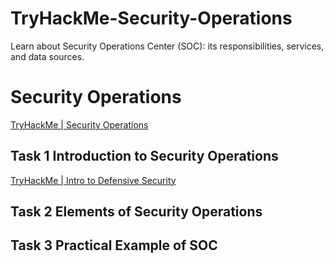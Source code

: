 # TryHackMe-Security-Operations
Learn about Security Operations Center (SOC): its responsibilities, services, and data sources.

# Security Operations

[TryHackMe | Security Operations](https://tryhackme.com/room/securityoperations)

## Task 1 Introduction to Security Operations

[TryHackMe | Intro to Defensive Security](https://tryhackme.com/room/defensivesecurity)

## Task 2 Elements of Security Operations 

## Task 3 Practical Example of SOC
